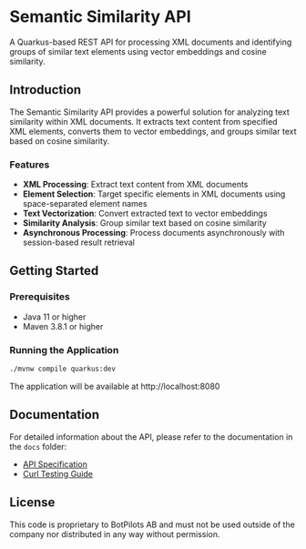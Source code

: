 # Semantic Similarity API

A Quarkus-based REST API for processing XML documents and identifying groups of similar text elements using vector embeddings and cosine similarity.

## Introduction

The Semantic Similarity API provides a powerful solution for analyzing text similarity within XML documents. It extracts text content from specified XML elements, converts them to vector embeddings, and groups similar text based on cosine similarity.

### Features

- **XML Processing**: Extract text content from XML documents
- **Element Selection**: Target specific elements in XML documents using space-separated element names
- **Text Vectorization**: Convert extracted text to vector embeddings
- **Similarity Analysis**: Group similar text based on cosine similarity
- **Asynchronous Processing**: Process documents asynchronously with session-based result retrieval

## Getting Started

### Prerequisites

- Java 11 or higher
- Maven 3.8.1 or higher

### Running the Application

```bash
./mvnw compile quarkus:dev
```

The application will be available at http://localhost:8080

## Documentation

For detailed information about the API, please refer to the documentation in the `docs` folder:

- [API Specification](docs/api-specification.md) 
- [Curl Testing Guide](docs/curl-testing.md)

## License

This code is proprietary to BotPilots AB and must not be used outside of the company nor distributed in any way without permission.